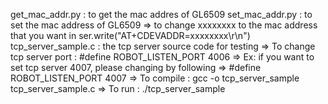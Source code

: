 get_mac_addr.py : to get the mac addres of GL6509
set_mac_addr.py : to set the mac address of GL6509
    => to change xxxxxxxx to the mac address that you want in ser.write("AT+CDEVADDR=xxxxxxxx\r\n")
tcp_server_sample.c : the tcp server source code for testing
    => To change tcp server port :
        #define ROBOT_LISTEN_PORT 4006
        => Ex: if you want to set tcp server 4007, please changing by following
            => #define ROBOT_LISTEN_PORT 4007
    => To compile : gcc -o tcp_server_sample tcp_server_sample.c
    => To run : ./tcp_server_sample
